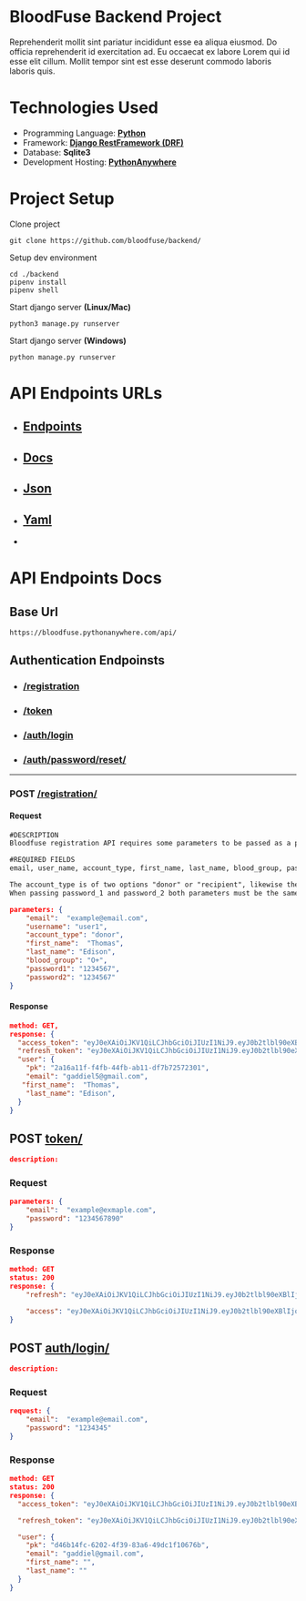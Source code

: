 # BloodFuse Backend Project

Reprehenderit mollit sint pariatur incididunt esse ea aliqua eiusmod. Do officia reprehenderit id exercitation ad. Eu occaecat ex labore Lorem qui id esse elit cillum. Mollit tempor sint est esse deserunt commodo laboris laboris quis.

# Technologies Used

- Programming Language: [**Python**](https://www.python.org)
- Framework: [**Django RestFramework (DRF)**](https://www.https://www.django-rest-framework.org/)
- Database: **Sqlite3**
- Development Hosting: [**PythonAnywhere**](https://www.pythonanywhere.com)

# Project Setup

Clone project

```console
git clone https://github.com/bloodfuse/backend/
```

Setup dev environment

```console
cd ./backend
pipenv install
pipenv shell
```

Start django server **(Linux/Mac)**

```console
python3 manage.py runserver
```

Start django server **(Windows)**

```console
python manage.py runserver
```

# API Endpoints URLs

- ## [Endpoints](https://bloodfuse.pythonanywhere.com/swagger/)
- ## [Docs](https://bloodfuse.pythonanywhere.com/redoc/)
- ## [Json](https://bloodfuse.pythonanywhere.com/swagger.json)
- ## [Yaml](https://bloodfuse.pythonanywhere.com/swagger.yaml)
-

# API Endpoints Docs

## Base Url

```console
https://bloodfuse.pythonanywhere.com/api/
```

## Authentication Endpoinsts

<!--
    [REGISTRATION]  ---------------------------------
 -->

- ### [/registration](#post-registration)
- ### [/token](#post-token)
- ### [/auth/login](#post-authlogin)
- ### [/auth/password/reset/]()

---

### POST [/registration/](https://bloodfuse.pythonanywhere.com/api/registration/)

#### Request

```markdown
#DESCRIPTION
Bloodfuse registration API requires some parameters to be passed as a post request.

#REQUIRED FIELDS
email, user_name, account_type, first_name, last_name, blood_group, password_1, password_2.

The account_type is of two options "donor" or "recipient", likewise the blood_group parameter also have some options to choose from, "O+", "O-", "A-", "A+", "B-", "B+", "AB-", "AB+".
When passing password_1 and password_2 both parameters must be the same else a 404 error is thrown.
```

```json
parameters: {
    "email":  "example@email.com",
    "username": "user1",
    "account_type": "donor",
    "first_name":  "Thomas",
    "last_name": "Edison",
    "blood_group": "O+",
    "password1": "1234567",
    "password2": "1234567"
}
```

#### Response

```json
method: GET,
response: {
  "access_token": "eyJ0eXAiOiJKV1QiLCJhbGciOiJIUzI1NiJ9.eyJ0b2tlbl90eXBlIjoiYWNjZXNzIiwiZXhwIjoxNjYwODQyMjA0LCJpYXQiOjE2NjA4NDE5MDQsImp0aSI6ImI3MmQ2OGQyODNmZjQ2OTc4OTYxNWYxZmZhMWZjZjk4IiwidXNlcl9pZCI6IjJhMTZhMTFmLWY0ZmItNDRmYi1hYjExLWRmN2I3MjU3MjMwMSJ9.9dvTG2Hamo3a9gwiJ1aIve3j0Na7M8lEAEhbvBEOg8I",
  "refresh_token": "eyJ0eXAiOiJKV1QiLCJhbGciOiJIUzI1NiJ9.eyJ0b2tlbl90eXBlIjoicmVmcmVzaCIsImV4cCI6MTY2MDkyODMwNCwiaWF0IjoxNjYwODQxOTA0LCJqdGkiOiI0NWY2Njg3MzYzZmE0NTkzYmUxODczMDA2YmY4Yzg2MyIsInVzZXJfaWQiOiIyYTE2YTExZi1mNGZiLTQ0ZmItYWIxMS1kZjdiNzI1NzIzMDEifQ.tpef4L3WluXVSguc5-ls4B8TOfxZSa1bAtrUwGvPtX0",
  "user": {
    "pk": "2a16a11f-f4fb-44fb-ab11-df7b72572301",
    "email": "gaddiel5@gmail.com",
   "first_name":  "Thomas",
    "last_name": "Edison",
  }
}
```

<!--
    [GET TOKENS]  ---------------------------------
 -->

## POST [token/](https://bloodfuse.pythonanywhere.com/api/token)

```json
description:
```

### Request

```json
parameters: {
    "email":  "example@exmaple.com",
    "password": "1234567890"
}
```

### Response

```json
method: GET
status: 200
response: {
    "refresh": "eyJ0eXAiOiJKV1QiLCJhbGciOiJIUzI1NiJ9.eyJ0b2tlbl90eXBlIjoicmVmcmVzaCIsImV4cCI6MTY2MDg0ODQxNCwiaWF0IjoxNjYwNzYyMDE0LCJqdGkiOiI0MDMzNmVjYWNiMDk0YzBlYmU1OWJjZWY3MmM2OTdjZSIsInVzZXJfaWQiOiJkNDZiMTRmYy02MjAyLTRmMzktODNhNi00OWRjMWYxMDY3NmIifQ.TtCTWmtiRYsNiNmsrKeoDssIhCRE5eAToKuW9ZP-Mgs",

    "access": "eyJ0eXAiOiJKV1QiLCJhbGciOiJIUzI1NiJ9.eyJ0b2tlbl90eXBlIjoiYWNjZXNzIiwiZXhwIjoxNjYwNzYyMzE0LCJpYXQiOjE2NjA3NjIwMTQsImp0aSI6ImUzMzRiYTFhODEzZTQxNzg5OTYyMjAzZjA5MzQ4OWYxIiwidXNlcl9pZCI6ImQ0NmIxNGZjLTYyMDItNGYzOS04M2E2LTQ5ZGMxZjEwNjc2YiJ9.4bdAPjRWKaJS6gb_le8A08Q_ri_tBM5ItRAuPtCOTJI"
}
```

<!--
    [LOGIN] ---------------------------------
 -->

## POST [auth/login/](https://bloodfuse.pythonanywhere.com/api/auth/login/)

```json
description:
```

### Request

```json
request: {
    "email":  "example@email.com",
    "password": "1234345"
}
```

### Response

```json
method: GET
status: 200
response: {
  "access_token": "eyJ0eXAiOiJKV1QiLCJhbGciOiJIUzI1NiJ9.eyJ0b2tlbl90eXBlIjoiYWNjZXNzIiwiZXhwIjoxNjYwNzY0NjM4LCJpYXQiOjE2NjA3NjQzMzgsImp0aSI6IjEwNDRiZTk0MmY4ODQwYjliMzFiNzMzYzZiOTZjZDA1IiwidXNlcl9pZCI6ImQ0NmIxNGZjLTYyMDItNGYzOS04M2E2LTQ5ZGMxZjEwNjc2YiJ9.KJsAKSK5StY72avNNWbhPZcsvBnUCXci4c3OBbj9wDs",

  "refresh_token": "eyJ0eXAiOiJKV1QiLCJhbGciOiJIUzI1NiJ9.eyJ0b2tlbl90eXBlIjoicmVmcmVzaCIsImV4cCI6MTY2MDg1MDczOCwiaWF0IjoxNjYwNzY0MzM4LCJqdGkiOiI5NGEyMDViNTQzMzQ0ZTI4Yjk0YTY4MjFlZmRkMTkzZSIsInVzZXJfaWQiOiJkNDZiMTRmYy02MjAyLTRmMzktODNhNi00OWRjMWYxMDY3NmIifQ.0FTLJwSJZvt02X0zwdnEM6gluLSHE3SL_BJAnBA-Hzc",

  "user": {
    "pk": "d46b14fc-6202-4f39-83a6-49dc1f10676b",
    "email": "gaddiel@gmail.com",
    "first_name": "",
    "last_name": ""
  }
}
```
